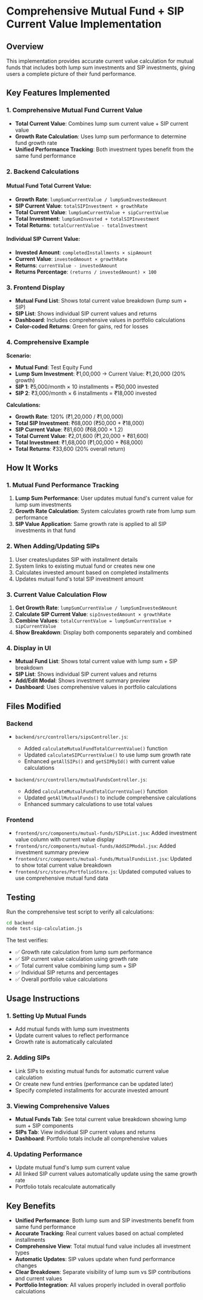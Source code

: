 # Comprehensive Mutual Fund + SIP Current Value Implementation

## Overview

This implementation provides accurate current value calculation for mutual funds that includes both lump sum investments and SIP investments, giving users a complete picture of their fund performance.

## Key Features Implemented

### 1. Comprehensive Mutual Fund Current Value

- **Total Current Value**: Combines lump sum current value + SIP current value
- **Growth Rate Calculation**: Uses lump sum performance to determine fund growth rate
- **Unified Performance Tracking**: Both investment types benefit from the same fund performance

### 2. Backend Calculations

#### Mutual Fund Total Current Value:

- **Growth Rate**: `lumpSumCurrentValue / lumpSumInvestedAmount`
- **SIP Current Value**: `totalSIPInvestment × growthRate`
- **Total Current Value**: `lumpSumCurrentValue + sipCurrentValue`
- **Total Investment**: `lumpSumInvested + totalSIPInvestment`
- **Total Returns**: `totalCurrentValue - totalInvestment`

#### Individual SIP Current Value:

- **Invested Amount**: `completedInstallments × sipAmount`
- **Current Value**: `investedAmount × growthRate`
- **Returns**: `currentValue - investedAmount`
- **Returns Percentage**: `(returns / investedAmount) × 100`

### 3. Frontend Display

- **Mutual Fund List**: Shows total current value breakdown (lump sum + SIP)
- **SIP List**: Shows individual SIP current values and returns
- **Dashboard**: Includes comprehensive values in portfolio calculations
- **Color-coded Returns**: Green for gains, red for losses

### 4. Comprehensive Example

**Scenario:**

- **Mutual Fund**: Test Equity Fund
- **Lump Sum Investment**: ₹1,00,000 → Current Value: ₹1,20,000 (20% growth)
- **SIP 1**: ₹5,000/month × 10 installments = ₹50,000 invested
- **SIP 2**: ₹3,000/month × 6 installments = ₹18,000 invested

**Calculations:**

- **Growth Rate**: 120% (₹1,20,000 / ₹1,00,000)
- **Total SIP Investment**: ₹68,000 (₹50,000 + ₹18,000)
- **SIP Current Value**: ₹81,600 (₹68,000 × 1.2)
- **Total Current Value**: ₹2,01,600 (₹1,20,000 + ₹81,600)
- **Total Investment**: ₹1,68,000 (₹1,00,000 + ₹68,000)
- **Total Returns**: ₹33,600 (20% overall return)

## How It Works

### 1. Mutual Fund Performance Tracking

1. **Lump Sum Performance**: User updates mutual fund's current value for lump sum investments
2. **Growth Rate Calculation**: System calculates growth rate from lump sum performance
3. **SIP Value Application**: Same growth rate is applied to all SIP investments in that fund

### 2. When Adding/Updating SIPs

1. User creates/updates SIP with installment details
2. System links to existing mutual fund or creates new one
3. Calculates invested amount based on completed installments
4. Updates mutual fund's total SIP investment amount

### 3. Current Value Calculation Flow

1. **Get Growth Rate**: `lumpSumCurrentValue / lumpSumInvestedAmount`
2. **Calculate SIP Current Value**: `sipInvestedAmount × growthRate`
3. **Combine Values**: `totalCurrentValue = lumpSumCurrentValue + sipCurrentValue`
4. **Show Breakdown**: Display both components separately and combined

### 4. Display in UI

- **Mutual Fund List**: Shows total current value with lump sum + SIP breakdown
- **SIP List**: Shows individual SIP current values and returns
- **Add/Edit Modal**: Shows investment summary preview
- **Dashboard**: Uses comprehensive values in portfolio calculations

## Files Modified

### Backend

- `backend/src/controllers/sipsController.js`:

  - Added `calculateMutualFundTotalCurrentValue()` function
  - Updated `calculateSIPCurrentValue()` to use lump sum growth rate
  - Enhanced `getAllSIPs()` and `getSIPById()` with current value calculations

- `backend/src/controllers/mutualFundsController.js`:
  - Added `calculateMutualFundTotalCurrentValue()` function
  - Updated `getAllMutualFunds()` to include comprehensive calculations
  - Enhanced summary calculations to use total values

### Frontend

- `frontend/src/components/mutual-funds/SIPsList.jsx`: Added investment value column with current value display
- `frontend/src/components/mutual-funds/AddSIPModal.jsx`: Added investment summary preview
- `frontend/src/components/mutual-funds/MutualFundsList.jsx`: Updated to show total current value breakdown
- `frontend/src/stores/PortfolioStore.js`: Updated computed values to use comprehensive mutual fund data

## Testing

Run the comprehensive test script to verify all calculations:

```bash
cd backend
node test-sip-calculation.js
```

The test verifies:

- ✅ Growth rate calculation from lump sum performance
- ✅ SIP current value calculation using growth rate
- ✅ Total current value combining lump sum + SIP
- ✅ Individual SIP returns and percentages
- ✅ Overall portfolio value calculations

## Usage Instructions

### 1. Setting Up Mutual Funds

- Add mutual funds with lump sum investments
- Update current values to reflect performance
- Growth rate is automatically calculated

### 2. Adding SIPs

- Link SIPs to existing mutual funds for automatic current value calculation
- Or create new fund entries (performance can be updated later)
- Specify completed installments for accurate invested amount

### 3. Viewing Comprehensive Values

- **Mutual Funds Tab**: See total current value breakdown showing lump sum + SIP components
- **SIPs Tab**: View individual SIP current values and returns
- **Dashboard**: Portfolio totals include all comprehensive values

### 4. Updating Performance

- Update mutual fund's lump sum current value
- All linked SIP current values automatically update using the same growth rate
- Portfolio totals recalculate automatically

## Key Benefits

- **Unified Performance**: Both lump sum and SIP investments benefit from same fund performance
- **Accurate Tracking**: Real current values based on actual completed installments
- **Comprehensive View**: Total mutual fund value includes all investment types
- **Automatic Updates**: SIP values update when fund performance changes
- **Clear Breakdown**: Separate visibility of lump sum vs SIP contributions and current values
- **Portfolio Integration**: All values properly included in overall portfolio calculations
